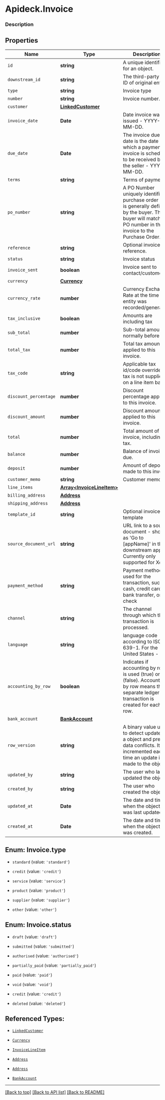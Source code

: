 # Apideck.Invoice

### Description

## Properties
Name | Type | Description | Notes
------------ | ------------- | ------------- | -------------
`id` | **string** | A unique identifier for an object. | [optional] 
`downstream_id` | **string** | The third-party API ID of original entity | [optional] 
`type` | **string** | Invoice type | [optional] 
`number` | **string** | Invoice number. | [optional] 
`customer` | [**LinkedCustomer**](LinkedCustomer.md) |  | [optional] 
`invoice_date` | **Date** | Date invoice was issued - YYYY-MM-DD. | [optional] 
`due_date` | **Date** | The invoice due date is the date on which a payment or invoice is scheduled to be received by the seller - YYYY-MM-DD. | [optional] 
`terms` | **string** | Terms of payment. | [optional] 
`po_number` | **string** | A PO Number uniquely identifies a purchase order and is generally defined by the buyer. The buyer will match the PO number in the invoice to the Purchase Order. | [optional] 
`reference` | **string** | Optional invoice reference. | [optional] 
`status` | **string** | Invoice status | [optional] 
`invoice_sent` | **boolean** | Invoice sent to contact/customer. | [optional] 
`currency` | [**Currency**](Currency.md) |  | [optional] 
`currency_rate` | **number** | Currency Exchange Rate at the time entity was recorded/generated. | [optional] 
`tax_inclusive` | **boolean** | Amounts are including tax | [optional] 
`sub_total` | **number** | Sub-total amount, normally before tax. | [optional] 
`total_tax` | **number** | Total tax amount applied to this invoice. | [optional] 
`tax_code` | **string** | Applicable tax id/code override if tax is not supplied on a line item basis. | [optional] 
`discount_percentage` | **number** | Discount percentage applied to this invoice. | [optional] 
`discount_amount` | **number** | Discount amount applied to this invoice. | [optional] 
`total` | **number** | Total amount of invoice, including tax. | [optional] 
`balance` | **number** | Balance of invoice due. | [optional] 
`deposit` | **number** | Amount of deposit made to this invoice. | [optional] 
`customer_memo` | **string** | Customer memo | [optional] 
`line_items` | [**Array&lt;InvoiceLineItem&gt;**](InvoiceLineItem.md) |  | [optional] 
`billing_address` | [**Address**](Address.md) |  | [optional] 
`shipping_address` | [**Address**](Address.md) |  | [optional] 
`template_id` | **string** | Optional invoice template | [optional] 
`source_document_url` | **string** | URL link to a source document - shown as \'Go to [appName]\' in the downstream app. Currently only supported for Xero. | [optional] 
`payment_method` | **string** | Payment method used for the transaction, such as cash, credit card, bank transfer, or check | [optional] 
`channel` | **string** | The channel through which the transaction is processed. | [optional] 
`language` | **string** | language code according to ISO 639-1. For the United States - EN | [optional] 
`accounting_by_row` | **boolean** | Indicates if accounting by row is used (true) or not (false). Accounting by row means that a separate ledger transaction is created for each row. | [optional] 
`bank_account` | [**BankAccount**](BankAccount.md) |  | [optional] 
`row_version` | **string** | A binary value used to detect updates to a object and prevent data conflicts. It is incremented each time an update is made to the object. | [optional] 
`updated_by` | **string** | The user who last updated the object. | [optional] 
`created_by` | **string** | The user who created the object. | [optional] 
`updated_at` | **Date** | The date and time when the object was last updated. | [optional] 
`created_at` | **Date** | The date and time when the object was created. | [optional] 





<a name="InvoiceType"></a>
## Enum: Invoice.type


* `standard` (value: `'standard'`)

* `credit` (value: `'credit'`)

* `service` (value: `'service'`)

* `product` (value: `'product'`)

* `supplier` (value: `'supplier'`)

* `other` (value: `'other'`)




<a name="InvoiceStatus"></a>
## Enum: Invoice.status


* `draft` (value: `'draft'`)

* `submitted` (value: `'submitted'`)

* `authorised` (value: `'authorised'`)

* `partially_paid` (value: `'partially_paid'`)

* `paid` (value: `'paid'`)

* `void` (value: `'void'`)

* `credit` (value: `'credit'`)

* `deleted` (value: `'deleted'`)




## Referenced Types:




* [`LinkedCustomer`](LinkedCustomer.md)







* [`Currency`](Currency.md)











* [`InvoiceLineItem`](InvoiceLineItem.md)
* [`Address`](Address.md)
* [`Address`](Address.md)






* [`BankAccount`](BankAccount.md)






---

[[Back to top]](#) [[Back to API list]](../../../../README.md#documentation-for-api-endpoints) [[Back to README]](../../../../README.md)


